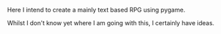 Here I intend to create a mainly text based RPG using pygame.

Whilst I don't know yet where I am going with this, I certainly have
ideas.

